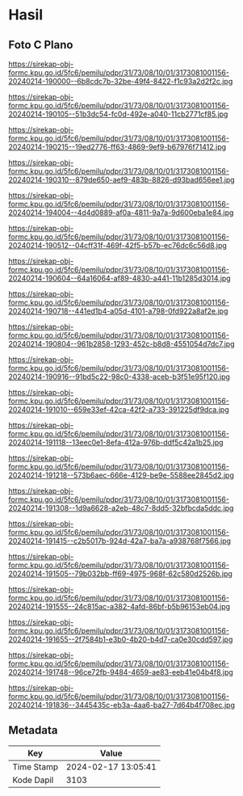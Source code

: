 # Hasil

## Foto C Plano

https://sirekap-obj-formc.kpu.go.id/5fc6/pemilu/pdpr/31/73/08/10/01/3173081001156-20240214-190000--6b8cdc7b-32be-49f4-8422-f1c93a2d2f2c.jpg

https://sirekap-obj-formc.kpu.go.id/5fc6/pemilu/pdpr/31/73/08/10/01/3173081001156-20240214-190105--51b3dc54-fc0d-492e-a040-11cb2771cf85.jpg

https://sirekap-obj-formc.kpu.go.id/5fc6/pemilu/pdpr/31/73/08/10/01/3173081001156-20240214-190215--19ed2776-ff63-4869-9ef9-b67976f71412.jpg

https://sirekap-obj-formc.kpu.go.id/5fc6/pemilu/pdpr/31/73/08/10/01/3173081001156-20240214-190310--879de650-aef9-483b-8826-d93bad656ee1.jpg

https://sirekap-obj-formc.kpu.go.id/5fc6/pemilu/pdpr/31/73/08/10/01/3173081001156-20240214-194004--4d4d0889-af0a-4811-9a7a-9d600eba1e84.jpg

https://sirekap-obj-formc.kpu.go.id/5fc6/pemilu/pdpr/31/73/08/10/01/3173081001156-20240214-190512--04cff31f-469f-42f5-b57b-ec76dc6c56d8.jpg

https://sirekap-obj-formc.kpu.go.id/5fc6/pemilu/pdpr/31/73/08/10/01/3173081001156-20240214-190604--64a16064-af89-4830-a441-11b1285d3014.jpg

https://sirekap-obj-formc.kpu.go.id/5fc6/pemilu/pdpr/31/73/08/10/01/3173081001156-20240214-190718--441ed1b4-a05d-4101-a798-0fd922a8af2e.jpg

https://sirekap-obj-formc.kpu.go.id/5fc6/pemilu/pdpr/31/73/08/10/01/3173081001156-20240214-190804--961b2858-1293-452c-b8d8-4551054d7dc7.jpg

https://sirekap-obj-formc.kpu.go.id/5fc6/pemilu/pdpr/31/73/08/10/01/3173081001156-20240214-190916--91bd5c22-98c0-4338-aceb-b3f51e95f120.jpg

https://sirekap-obj-formc.kpu.go.id/5fc6/pemilu/pdpr/31/73/08/10/01/3173081001156-20240214-191010--659e33ef-42ca-42f2-a733-391225df9dca.jpg

https://sirekap-obj-formc.kpu.go.id/5fc6/pemilu/pdpr/31/73/08/10/01/3173081001156-20240214-191118--13eec0e1-8efa-412a-976b-ddf5c42a1b25.jpg

https://sirekap-obj-formc.kpu.go.id/5fc6/pemilu/pdpr/31/73/08/10/01/3173081001156-20240214-191218--573b6aec-666e-4129-be9e-5588ee2845d2.jpg

https://sirekap-obj-formc.kpu.go.id/5fc6/pemilu/pdpr/31/73/08/10/01/3173081001156-20240214-191308--1d9a6628-a2eb-48c7-8dd5-32bfbcda5ddc.jpg

https://sirekap-obj-formc.kpu.go.id/5fc6/pemilu/pdpr/31/73/08/10/01/3173081001156-20240214-191415--c2b5017b-924d-42a7-ba7a-a938768f7566.jpg

https://sirekap-obj-formc.kpu.go.id/5fc6/pemilu/pdpr/31/73/08/10/01/3173081001156-20240214-191505--79b032bb-ff69-4975-968f-62c580d2526b.jpg

https://sirekap-obj-formc.kpu.go.id/5fc6/pemilu/pdpr/31/73/08/10/01/3173081001156-20240214-191555--24c815ac-a382-4afd-86bf-b5b96153eb04.jpg

https://sirekap-obj-formc.kpu.go.id/5fc6/pemilu/pdpr/31/73/08/10/01/3173081001156-20240214-191655--2f7584b1-e3b0-4b20-b4d7-ca0e30cdd597.jpg

https://sirekap-obj-formc.kpu.go.id/5fc6/pemilu/pdpr/31/73/08/10/01/3173081001156-20240214-191748--96ce72fb-9484-4659-ae83-eeb41e04b4f8.jpg

https://sirekap-obj-formc.kpu.go.id/5fc6/pemilu/pdpr/31/73/08/10/01/3173081001156-20240214-191836--3445435c-eb3a-4aa6-ba27-7d64b4f708ec.jpg


## Metadata

| Key        | Value               |
| ---------- | ------------------- |
| Time Stamp | 2024-02-17 13:05:41 |
| Kode Dapil | 3103                |



